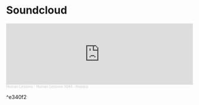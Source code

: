 # Soundcloud
<iframe width="100%" height="166" scrolling="no" frameborder="no" allow="autoplay" src="https://w.soundcloud.com/player/?url=https%3A//api.soundcloud.com/tracks/976815082&color=%23ff5500&auto_play=false&hide_related=false&show_comments=true&show_user=true&show_reposts=false&show_teaser=true"></iframe><div style="font-size: 10px; color: #cccccc;line-break: anywhere;word-break: normal;overflow: hidden;white-space: nowrap;text-overflow: ellipsis; font-family: Interstate,Lucida Grande,Lucida Sans Unicode,Lucida Sans,Garuda,Verdana,Tahoma,sans-serif;font-weight: 100;"><a href="https://soundcloud.com/emikaelenahml" title="Human Lessons" target="_blank" style="color: #cccccc; text-decoration: none;">Human Lessons</a> · <a href="https://soundcloud.com/emikaelenahml/human-lessons-044-hoedus" title="Human Lessons #044 - Hoedus" target="_blank" style="color: #cccccc; text-decoration: none;">Human Lessons #044 - Hoedus</a></div>

^e340f2
